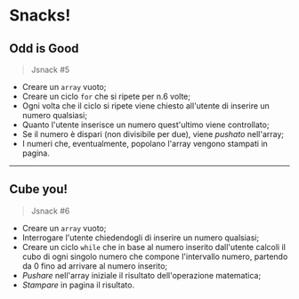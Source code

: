 Snacks!
===
<!-- Abstract:xxx -->
## Odd is Good
>Jsnack #5
- Creare un `array` vuoto;
- Creare un ciclo `for` che si ripete per n.6 volte;
- Ogni volta che il ciclo si ripete viene chiesto all'utente di inserire un numero qualsiasi;
- Quanto l'utente inserisce un numero quest'ultimo viene controllato;
- Se il numero è dispari (non divisibile per due), viene *pushato* nell'array;
- I numeri che, eventualmente, popolano l'array vengono stampati in pagina.
---
## Cube you!
>Jsnack #6
- Creare un `array` vuoto;
- Interrogare l'utente chiedendogli di inserire un numero qualsiasi;
- Creare un ciclo `while` che in base al numero inserito dall'utente calcoli il cubo di ogni singolo numero che compone l'intervallo numero, partendo da 0 fino ad arrivare al numero inserito;
- *Pushare* nell'array iniziale il risultato dell'operazione matematica;
- *Stampare* in pagina il risultato.
<!-- ## Install & Dependence
- python
- pytorch
- numpy

## Dataset Preparation
| Dataset | Download |
| ---     | ---   |
| dataset-A | [download]() |
| dataset-B | [download]() |
| dataset-C | [download]() |

## Use
- for train
  ```
  python train.py
  ```
- for test
  ```
  python test.py
  ```
## Pretrained model
| Model | Download |
| ---     | ---   |
| Model-1 | [download]() |
| Model-2 | [download]() |
| Model-3 | [download]() |


## Directory Hierarchy
```
|—— JSnack 5
|    |—— assets
|        |—— css
|            |—— style.css
|        |—— img
|        |—— js
|            |—— script.js
|    |—— index.html
```
## Code Details
### Tested Platform
- software
  ```
  OS: Debian unstable (May 2021), Ubuntu LTS
  Python: 3.8.5 (anaconda)
  PyTorch: 1.7.1, 1.8.1
  ```
- hardware
  ```
  CPU: Intel Xeon 6226R
  GPU: Nvidia RTX3090 (24GB)
  ```
### Hyper parameters
```
```
## References
- [paper-1]()
- [paper-2]()
- [code-1](https://github.com)
- [code-2](https://github.com)
  
## License

## Citing
If you use xxx,please use the following BibTeX entry.
```
``` -->
